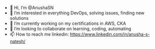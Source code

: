 - 👋 Hi, I’m @AnushaSN
- 👀 I’m interested in everything DevOps, solving issues, finding new solutions 
- 🌱 I’m currently working on my certifications in AWS, CKA
- 💞️ I’m looking to collaborate on learning, coding, automating
- 📫 How to reach me linkedin: https://www.linkedin.com/in/anusha-s-natesh/

<!---
AnushaSN/AnushaSN is a ✨ special ✨ repository because its `README.md` (this file) appears on your GitHub profile.
You can click the Preview link to take a look at your changes.
--->
